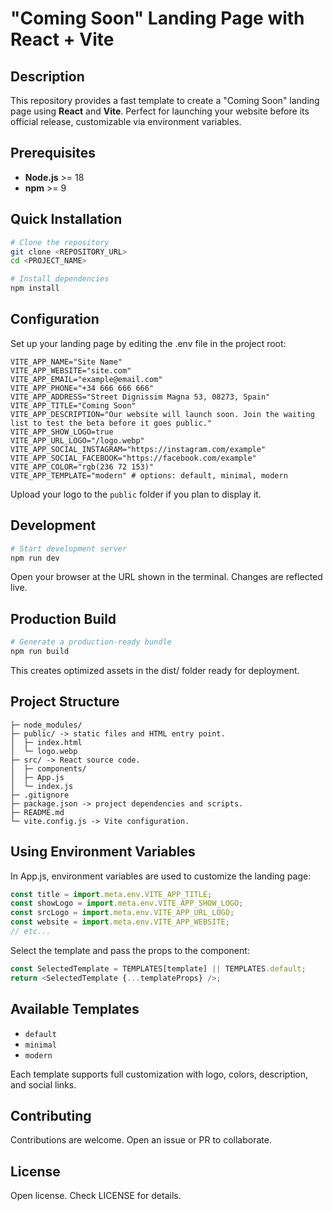 # "Coming Soon" Landing Page with React + Vite

## Description
This repository provides a fast template to create a "Coming Soon" landing page using **React** and **Vite**. Perfect for launching your website before its official release, customizable via environment variables.

## Prerequisites
- **Node.js** >= 18  
- **npm** >= 9  

## Quick Installation
```bash
# Clone the repository
git clone <REPOSITORY_URL>
cd <PROJECT_NAME>

# Install dependencies
npm install
```

## Configuration

Set up your landing page by editing the .env file in the project root:

```env
VITE_APP_NAME="Site Name"
VITE_APP_WEBSITE="site.com"
VITE_APP_EMAIL="example@email.com"
VITE_APP_PHONE="+34 666 666 666"
VITE_APP_ADDRESS="Street Dignissim Magna 53, 08273, Spain"
VITE_APP_TITLE="Coming Soon"
VITE_APP_DESCRIPTION="Our website will launch soon. Join the waiting list to test the beta before it goes public."
VITE_APP_SHOW_LOGO=true
VITE_APP_URL_LOGO="/logo.webp"
VITE_APP_SOCIAL_INSTAGRAM="https://instagram.com/example"
VITE_APP_SOCIAL_FACEBOOK="https://facebook.com/example"
VITE_APP_COLOR="rgb(236 72 153)"
VITE_APP_TEMPLATE="modern" # options: default, minimal, modern
```

Upload your logo to the `public` folder if you plan to display it.

## Development

```bash
# Start development server
npm run dev
```
Open your browser at the URL shown in the terminal. Changes are reflected live.

## Production Build
```bash
# Generate a production-ready bundle
npm run build
```
This creates optimized assets in the dist/ folder ready for deployment.

## Project Structure

```pgsql
├─ node_modules/
├─ public/ -> static files and HTML entry point.
│  ├─ index.html
│  └─ logo.webp
├─ src/ -> React source code.
│  ├─ components/
│  ├─ App.js
│  └─ index.js
├─ .gitignore
├─ package.json -> project dependencies and scripts.
├─ README.md
└─ vite.config.js -> Vite configuration.
```

## Using Environment Variables

In App.js, environment variables are used to customize the landing page:

```javascript
const title = import.meta.env.VITE_APP_TITLE;
const showLogo = import.meta.env.VITE_APP_SHOW_LOGO;
const srcLogo = import.meta.env.VITE_APP_URL_LOGO;
const website = import.meta.env.VITE_APP_WEBSITE;
// etc...
```

Select the template and pass the props to the component:

```javascript
const SelectedTemplate = TEMPLATES[template] || TEMPLATES.default;
return <SelectedTemplate {...templateProps} />;
```

## Available Templates
- `default`
- `minimal`
- `modern`

Each template supports full customization with logo, colors, description, and social links.

## Contributing

Contributions are welcome. Open an issue or PR to collaborate.

## License

Open license. Check LICENSE for details.
